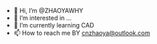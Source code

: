 - 👋 Hi, I’m @ZHAOYAWHY
- 👀 I’m interested in ...
- 🌱 I’m currently learning CAD
- 📫 How to reach me BY cnzhaoya@outlook.com
